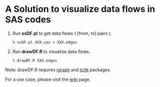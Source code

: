 # A Solution to visualize data flows in SAS codes


1. Run **ssDF.pl** to get data flows ( [from, to] pairs ).

    ```% ssDF.pl XXX.sas > XXX.edges```


2. Run **drawDF.R** to visualize data flows.

   ```% drawDF.R XXX.edges```

Note: drawDF.R requires [igraph](http://igraph.org/r/) and [tcltk](https://cran.r-project.org/web/packages/tcltk2/index.html) packages.

For a use case, please visit the [wiki](https://github.com/dashagen/sas-dataflow/wiki) page. 
